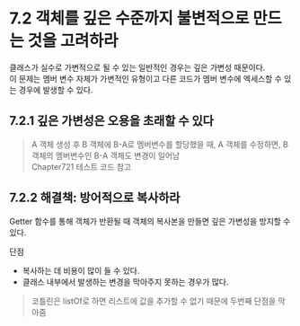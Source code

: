 # 7.2 객체를 깊은 수준까지 불변적으로 만드는 것을 고려하라

클래스가 실수로 가변적으로 될 수 있는 일반적인 경우는 깊은 가변성 때문이다.  
이 문제는 멤버 변수 자체가 가변적인 유형이고 다른 코드가 멤버 변수에 엑세스할 수 있는 경우에 발생할 수 있다.  

## 7.2.1 깊은 가변성은 오용을 초래할 수 있다

> A 객체 생성 후 B 객체에 B-A로 멤버변수를 할당했을 때, A 객체를 수정하면, B 객체의 멤버변수인 B-A 객체도 변경이 일어남  
> Chapter721 테스트 코드 참고  

## 7.2.2 해결책: 방어적으로 복사하라

Getter 함수를 통해 객체가 반환될 때 객체의 복사본을 만들면 깊은 가변성을 방지할 수 있다.  

단점  
- 복사하는 데 비용이 많이 들 수 있다.
- 클래스 내부에서 발생하는 변경을 막아주지 못하는 경우가 많다.

> 코틀린은 listOf로 하면 리스트에 값을 추가할 수 없기 때문에 두번째 단점을 막아줌  

